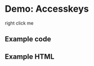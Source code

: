 # Demo: Accesskeys

<span class="context-menu-one label label-default">right click me</span>

## Example code

<script type="text/javascript" class="showcase">
$(function(){
    $.contextMenu({
        selector: '.context-menu-one', 
        callback: function(key, options) {
            var m = "clicked: " + key;
            window.console && console.log(m) || alert(m); 
        },
        items: {
            "edit": {name: "Edit", icon: "edit", accesskey: "e"},
            "cut": {name: "Cut", icon: "cut", accesskey: "c"},
            // first unused character is taken (here: o)
            "copy": {name: "Copy", icon: "copy", accesskey: "c o p y"},
            // words are truncated to their first letter (here: p)
            "paste": {name: "Paste", icon: "paste", accesskey: "cool paste"},
            "delete": {name: "Delete", icon: "delete"},
            "sep1": "---------",
            "quit": {name: "Quit", icon: function($element, key, item){ return 'icon icon-quit'; }}
        }
    });
});
</script>

## Example HTML
<div style="display:none;" class="showcase" data-showcase-import=".context-menu-one"></div>